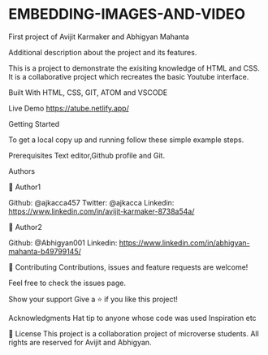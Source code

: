 # EMBEDDING-IMAGES-AND-VIDEO
First project of Avijit Karmaker and Abhigyan Mahanta 

Additional description about the project and its features.

This is a project to demonstrate the exisiting knowledge of HTML and CSS. It is a collaborative project which recreates the basic Youtube interface. 

Built With
HTML, CSS, GIT, ATOM and VSCODE


Live Demo
https://atube.netlify.app/

Getting Started


To get a local copy up and running follow these simple example steps.

Prerequisites
Text editor,Github profile and Git. 


Authors

👤 Author1

Github: @ajkacca457
Twitter: @ajkacca
Linkedin: https://www.linkedin.com/in/avijit-karmaker-8738a54a/


👤 Author2

Github: @Abhigyan001
Linkedin: https://www.linkedin.com/in/abhigyan-mahanta-b49799145/


🤝 Contributing
Contributions, issues and feature requests are welcome!

Feel free to check the issues page.

Show your support
Give a ⭐️ if you like this project!

Acknowledgments
Hat tip to anyone whose code was used
Inspiration
etc

📝 License
This project is a collaboration project of microverse students. All rights are reserved for Avijit and Abhigyan.
